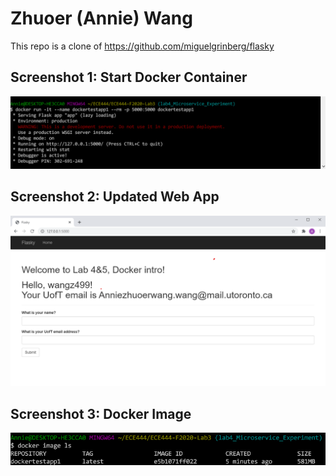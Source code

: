 # Zhuoer (Annie) Wang
This repo is a clone of https://github.com/miguelgrinberg/flasky 

## Screenshot 1: Start Docker Container
<img src="https://github.com/wangwangaze/ECE444-F2020-Lab3/blob/lab4_Microservice_Experiment/docker-screenshots/start_docker_container.png">

## Screenshot 2: Updated Web App
<img src="https://github.com/wangwangaze/ECE444-F2020-Lab3/blob/lab4_Microservice_Experiment/docker-screenshots/app.png">

## Screenshot 3: Docker Image
<img src="https://github.com/wangwangaze/ECE444-F2020-Lab3/blob/lab4_Microservice_Experiment/docker-screenshots/docker_image.png">



